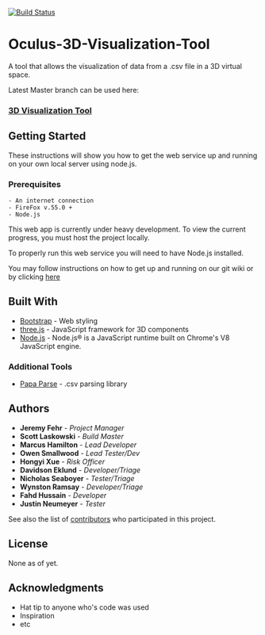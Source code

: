 [![Build Status](https://travis-ci.org/mah985/Oculus-3D-Visualization-Tool.svg?branch=Development)](https://travis-ci.org/mah985/Oculus-3D-Visualization-Tool)

# Oculus-3D-Visualization-Tool
A tool that allows the visualization  of data from a .csv file in a 3D virtual space.

Latest Master branch can be used here:
### [3D Visualization Tool](https://oculus-3d-visualization-c5687.firebaseapp.com/)

## Getting Started

These instructions will show you how to get the web service up and running on your own local server using node.js.

### Prerequisites

```
- An internet connection
- FireFox v.55.0 +
- Node.js
```

This web app is currently under heavy development. To view the current progress, you must host the project locally.

To properly run this web service you will need to have Node.js installed.

You may follow instructions on how to get up and running on our git wiki or by clicking [here](https://github.com/mah985/Oculus-3D-Visualization-Tool/wiki/Dev-Instructions)



## Built With

* [Bootstrap](https://getbootstrap.com/) - Web styling
* [three.js](https://threejs.org/) - JavaScript framework for 3D components
* [Node.js](https://nodejs.org/en/) - Node.js® is a JavaScript runtime built on Chrome's V8 JavaScript engine.

### Additional Tools

* [Papa Parse](http://papaparse.com/) - .csv parsing library


## Authors

* **Jeremy Fehr** - *Project Manager*
* **Scott Laskowski** - *Build Master*
* **Marcus Hamilton** - *Lead Developer*
* **Owen Smallwood** - *Lead Tester/Dev*
* **Hongyi Xue** - *Risk Officer*
* **Davidson Eklund** - *Developer/Triage*
* **Nicholas Seaboyer** - *Tester/Triage*
* **Wynston Ramsay** - *Developer/Triage*
* **Fahd Hussain** - *Developer*  
* **Justin Neumeyer** - *Tester*   


See also the list of [contributors](https://github.com/mah985/Oculus-3D-Visualization-Tool/graphs/contributors) who participated in this project.

## License

None as of yet.

## Acknowledgments

* Hat tip to anyone who's code was used
* Inspiration
* etc
